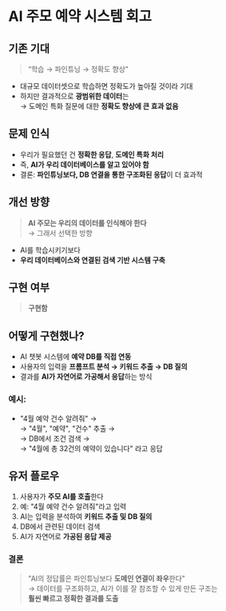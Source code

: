 # AI 주모 예약 시스템 회고

## 기존 기대

> “학습 → 파인튜닝 → 정확도 향상”

- 대규모 데이터셋으로 학습하면 정확도가 높아질 것이라 기대
- 하지만 결과적으로 **광범위한 데이터**는  
  → 도메인 특화 질문에 대한 **정확도 향상에 큰 효과 없음**

## 문제 인식

- 우리가 필요했던 건 **정확한 응답**, **도메인 특화 처리**
- 즉, **AI가 우리 데이터베이스를 알고 있어야 함**
- 결론: **파인튜닝보다, DB 연결을 통한 구조화된 응답**이 더 효과적

## 개선 방향

> **AI 주모는 우리의 데이터를 인식해야 한다**  
> → 그래서 선택한 방향

- AI를 학습시키기보다
- **우리 데이터베이스와 연결된 검색 기반 시스템 구축**

## 구현 여부

> **구현함**

## 어떻게 구현했나?

- AI 챗봇 시스템에 **예약 DB를 직접 연동**
- 사용자의 입력을 **프롬프트 분석 → 키워드 추출 → DB 질의**
- 결과를 **AI가 자연어로 가공해서 응답**하는 방식

### 예시:

- "4월 예약 건수 알려줘" →  
  → "4월", "예약", "건수" 추출 →  
  → DB에서 조건 검색 →  
  → "4월에 총 32건의 예약이 있습니다" 라고 응답

## 유저 플로우

1. 사용자가 **주모 AI를 호출**한다
2. 예: "4월 예약 건수 알려줘"라고 입력
3. AI는 입력을 분석하여 **키워드 추출 및 DB 질의**
4. DB에서 관련된 데이터 검색
5. AI가 자연어로 **가공된 응답 제공**

### 결론

> "AI의 정답률은 파인튜닝보다 **도메인 연결이 좌우**한다"  
> → 데이터를 구조화하고, AI가 이를 잘 참조할 수 있게 만든 구조는  
> **훨씬 빠르고 정확한 결과를 도출**
